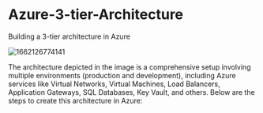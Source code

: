 # Azure-3-tier-Architecture
Building a 3-tier architecture in Azure

![1662126774141](https://github.com/user-attachments/assets/950bf613-f134-4b1b-9ef9-ceb6ceb621c9)


The architecture depicted in the image is a comprehensive setup involving multiple environments (production and development), including Azure services like Virtual Networks, Virtual Machines, Load Balancers, Application Gateways, SQL Databases, Key Vault, and others. Below are the steps to create this architecture in Azure:
